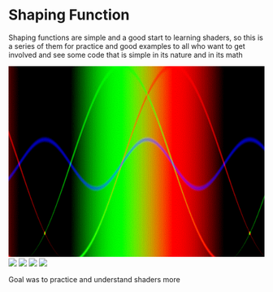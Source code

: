 # Shaping Function

Shaping functions are simple and a good start to learning shaders, so this is a series of them 
for practice and good examples to all who want to get involved and see some code that is simple
in its nature and in its math

![](Previews/sincos.gif) ![](Previews/smoothStep.gif) ![](Previews/exponential.gif)
![](Previews/stepFunc.gif) ![](Previews/Linear.gif)

Goal was to practice and understand shaders more
